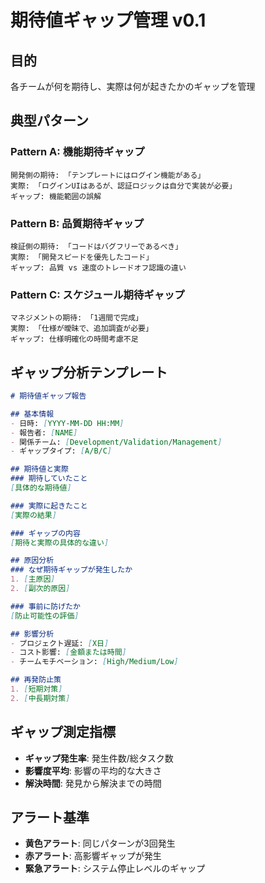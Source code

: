 # 期待値ギャップ管理 v0.1

## 目的
各チームが何を期待し、実際は何が起きたかのギャップを管理

## 典型パターン

### Pattern A: 機能期待ギャップ
```
開発側の期待: 「テンプレートにはログイン機能がある」
実際: 「ログインUIはあるが、認証ロジックは自分で実装が必要」
ギャップ: 機能範囲の誤解
```

### Pattern B: 品質期待ギャップ
```
検証側の期待: 「コードはバグフリーであるべき」
実際: 「開発スピードを優先したコード」
ギャップ: 品質 vs 速度のトレードオフ認識の違い
```

### Pattern C: スケジュール期待ギャップ
```
マネジメントの期待: 「1週間で完成」
実際: 「仕様が曖昧で、追加調査が必要」
ギャップ: 仕様明確化の時間考慮不足
```

## ギャップ分析テンプレート
```markdown
# 期待値ギャップ報告

## 基本情報
- 日時: [YYYY-MM-DD HH:MM]
- 報告者: [NAME]
- 関係チーム: [Development/Validation/Management]
- ギャップタイプ: [A/B/C]

## 期待値と実際
### 期待していたこと
[具体的な期待値]

### 実際に起きたこと
[実際の結果]

### ギャップの内容
[期待と実際の具体的な違い]

## 原因分析
### なぜ期待ギャップが発生したか
1. [主原因]
2. [副次的原因]

### 事前に防げたか
[防止可能性の評価]

## 影響分析
- プロジェクト遅延: [X日]
- コスト影響: [金額または時間]
- チームモチベーション: [High/Medium/Low]

## 再発防止策
1. [短期対策]
2. [中長期対策]
```

## ギャップ測定指標
- **ギャップ発生率**: 発生件数/総タスク数
- **影響度平均**: 影響の平均的な大きさ
- **解決時間**: 発見から解決までの時間

## アラート基準
- **黄色アラート**: 同じパターンが3回発生
- **赤アラート**: 高影響ギャップが発生
- **緊急アラート**: システム停止レベルのギャップ